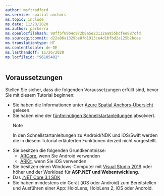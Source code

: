 ```yaml
---
author: msftradford
ms.service: spatial-anchors
ms.topic: include
ms.date: 11/20/2020
ms.author: parkerra
ms.openlocfilehash: 98ff5f09b4c972b8a5e23112aa955bdfee887cfd
ms.sourcegitcommit: d22a86a1329be8fd1913ce4d1bfbd2a125b2bcae
ms.translationtype: HT
ms.contentlocale: de-DE
ms.lasthandoff: 11/26/2020
ms.locfileid: "96185402"
---
```

## <a name="prerequisites"></a>Voraussetzungen

Stellen Sie sicher, dass die folgenden Voraussetzungen erfüllt sind, bevor Sie mit diesem Tutorial beginnen:

* Sie haben die Informationen unter [Azure Spatial Anchors-Übersicht](../articles/spatial-anchors/overview.md) gelesen.
* Sie haben eine der [fünfminütigen Schnellstartanleitungen](../articles/spatial-anchors/index.yml) absolviert. 
  > [!NOTE]
  > In den Schnellstartanleitungen zu Android/NDK und iOS/Swift werden die in diesem Tutorial erläuterten Funktionen derzeit nicht vorgestellt.
* Sie besitzen die folgenden Grundkenntnisse:
  *  <a href="https://developers.google.com/ar/discover/" target="_blank">ARCore</a>, wenn Sie Android verwenden
  *  <a href="https://developer.apple.com/arkit/" target="_blank">ARKit</a>, wenn Sie iOS verwenden
* Sie besitzen einen Windows-Computer mit <a href="https://www.visualstudio.com/downloads/" target="_blank">Visual Studio 2019</a> oder höher und der Workload für **ASP.NET und Webentwicklung**.
* Das [.NET Core 3.1 SDK](https://dotnet.microsoft.com/download)
* Sie haben mindestens ein Gerät (iOS oder Android) zum Bereitstellen und Ausführen einer App: HoloLens, HoloLens 2, iOS oder Android.
